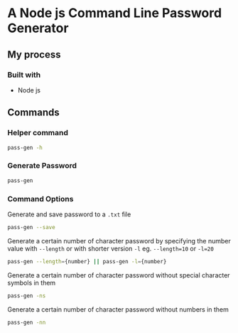 # A Node js Command Line Password Generator

## My process

### Built with

- Node js

## Commands

### Helper command

```bash
pass-gen -h
```

### Generate Password

```bash
pass-gen
```

### Command Options

Generate and save password to a `.txt` file

```bash
pass-gen --save
```

Generate a certain number of character password by specifying the number value with `--length` or with shorter version `-l` eg. `--length=10` or `-l=20`

```bash
pass-gen --length={number} || pass-gen -l={number}
```

Generate a certain number of character password without special character symbols in them

```bash
pass-gen -ns
```

Generate a certain number of character password without numbers in them

```bash
pass-gen -nn
```
